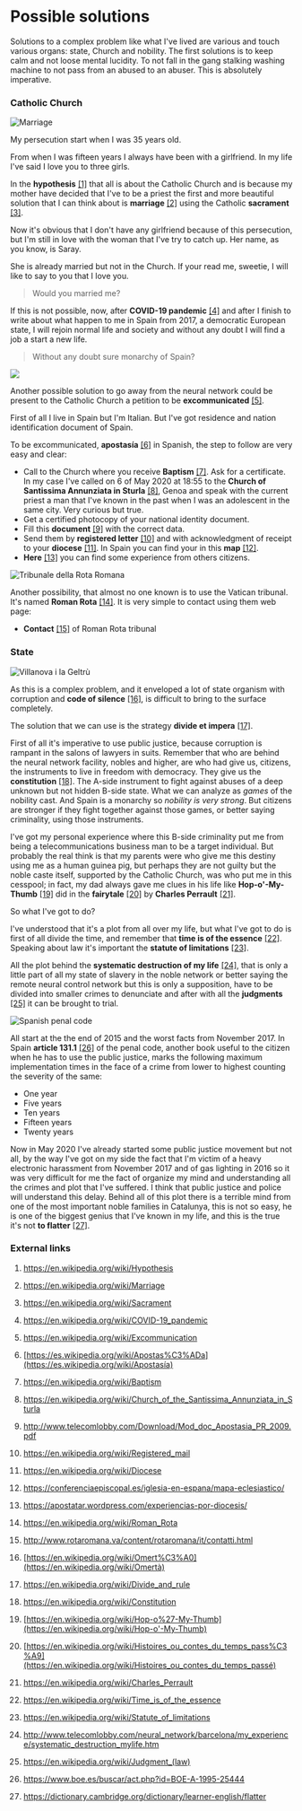 # Possible solutions

Solutions to a complex problem like what I've lived are various and touch various organs: state, Church and nobility. The first solutions is to keep calm and not loose mental lucidity. To not fall in the gang stalking washing machine to not pass from an abused to an abuser. This is absolutely imperative.

### Catholic Church

![Marriage](http://telecomlobby.com/Images/cropped-wedding-in-rome-amanda-and-salvatore.jpg)

My persecution start when I was 35 years old. 

From when I was fifteen years I always have been with a girlfriend. In my life I've said I love you to three girls.

In the **hypothesis** [[1]](https://en.wikipedia.org/wiki/Hypothesis) that all is about the Catholic Church and is because my mother have decided that I've to be a priest the first and more beautiful solution that I can think about is **marriage** [[2]](https://en.wikipedia.org/wiki/Marriage) using the Catholic **sacrament** [[3]](https://en.wikipedia.org/wiki/Sacrament). 

Now it's obvious that I don't have any girlfriend because of this persecution, but I'm still in love with the woman that I've try to catch up. Her name, as you know, is Saray.

She is already married but not in the Church. If your read me, sweetie, I will like to say to you that I love you. 

> Would you married me?

If this is not possible, now, after **COVID-19 pandemic** [[4]](https://en.wikipedia.org/wiki/COVID-19_pandemic) and after I finish to write about what happen to me in Spain from 2017, a democratic European state, I will rejoin normal life and society and without any doubt I will find a job a start a new life. 

> Without any doubt sure monarchy of Spain?

![](http://telecomlobby.com/Images/Threat_of_excommunication_to_thieves_of_books_in_the_library_of_the_university_of_Salamanca_(Spain).jpg)

Another possible solution to go away from the neural network could be present to the Catholic Church a petition to be **excommunicated** [[5]](https://en.wikipedia.org/wiki/Excommunication). 

First of all I live in Spain but I'm Italian. But I've got  residence and nation identification document of Spain. 

To be excommunicated, **apostasía** [[6]](https://es.wikipedia.org/wiki/Apostas%C3%ADa) in Spanish, the step to follow are very easy and clear:

- Call to the Church where you receive **Baptism** [[7]](https://en.wikipedia.org/wiki/Baptism). Ask for a certificate. In my case I've called  on 6 of May 2020 at 18:55 to the **Church of Santissima Annunziata in Sturla** [[8]](https://en.wikipedia.org/wiki/Church_of_the_Santissima_Annunziata_in_Sturla), Genoa and speak with the current priest a man that I've known in the past when I was an adolescent in the same city. Very curious but true.
- Get a certified photocopy of your national identity document.
- Fill this **document** [[9]](http://www.telecomlobby.com/Download/Mod_doc_Apostasia_PR_2009.pdf) with the correct data.
- Send them by **registered letter** [[10]](https://en.wikipedia.org/wiki/Registered_mail) and with acknowledgment of receipt to your **diocese** [[11]](https://en.wikipedia.org/wiki/Diocese). In Spain you can find your in this **map** [[12]](https://conferenciaepiscopal.es/iglesia-en-espana/mapa-eclesiastico/).
- **Here** [[13]](https://apostatar.wordpress.com/experiencias-por-diocesis/) you can find some experience from others citizens. 

![Tribunale della Rota Romana](http://telecomlobby.com/Images/1371457330772.png)

Another possibility, that almost no one known is to use the Vatican tribunal. It's named **Roman Rota** [[14]](https://en.wikipedia.org/wiki/Roman_Rota). It is very simple to contact using them web page:

- **Contact** [[15]](http://www.rotaromana.va/content/rotaromana/it/contatti.html) of Roman Rota tribunal

### State 

![Villanova i la Geltrù](http://telecomlobby.com/Images/H_3213201_20170519164025-kN2C--656x437@LaVanguardia-Web.jpg)

As this is a complex problem, and it enveloped a lot of state organism with corruption and **code of silence** [[16]](https://en.wikipedia.org/wiki/Omert%C3%A0), is difficult to bring to the surface completely. 

The solution that we can use is the strategy **divide et impera** [[17]](https://en.wikipedia.org/wiki/Divide_and_rule).

First of all it's imperative to use public justice, because corruption is rampant in the salons of lawyers in suits. Remember that who are behind the neural network facility, nobles and higher, are who had give us, citizens, the instruments to live in freedom with democracy. They give us the **constitution** [[18]](https://en.wikipedia.org/wiki/Constitution). The A-side instrument to fight against abuses of a deep unknown but not hidden B-side state. What we can analyze as *games* of the nobility cast. And Spain is a monarchy so *nobility is very strong*. But citizens are stronger if they fight together against those games, or better saying criminality, using those instruments.

I've got my personal experience where this B-side criminality put me from being a telecommunications business man to be a target individual. But probably the real think is that my parents were who give me this destiny using me as a human guinea pig, but perhaps they are not guilty but the noble caste itself, supported by the Catholic Church, was who put me in this cesspool; in fact, my dad always gave me clues in his life like **Hop-o'-My-Thumb** [[19]](https://en.wikipedia.org/wiki/Hop-o%27-My-Thumb) did in the **fairytale** [[20]](https://en.wikipedia.org/wiki/Histoires_ou_contes_du_temps_pass%C3%A9) by **Charles Perrault** [[21]](https://en.wikipedia.org/wiki/Charles_Perrault).

So what I've got to do? 

I've understood that it's a plot from all over my life, but what I've got to do is first of all divide the time, and remember that **time is of the essence** [[22]](https://en.wikipedia.org/wiki/Time_is_of_the_essence). Speaking about law it's important the **statute of limitations** [[23]](https://en.wikipedia.org/wiki/Statute_of_limitations).

All the plot behind the **systematic destruction of my life** [[24]](http://www.telecomlobby.com/neural_network/barcelona/my_experience/systematic_destruction_mylife.htm), that is only a little part of all my state of slavery in the noble network or better saying the remote neural control network but this is only a supposition, have to be divided into smaller crimes to denunciate and after with all the **judgments** [[25]](https://en.wikipedia.org/wiki/Judgment_(law)) it can be brought to trial. 

![Spanish penal code](http://telecomlobby.com/Images/M_2oQCd18Ck.jpg)

All start at the the end of 2015 and the worst facts from November 2017. In Spain **article 131.1** [[26]](https://www.boe.es/buscar/act.php?id=BOE-A-1995-25444) of the penal code, another book useful to the citizen when he has to use the public justice, marks the following maximum implementation times in the face of a crime from lower to highest counting the severity of the same:

- One year
- Five years
- Ten years
- Fifteen years
- Twenty years

Now in May 2020 I've already started some public justice movement but not all, by the way I've got on my side the fact that I'm victim of a heavy electronic harassment from November 2017 and of gas lighting in 2016 so it was very difficult for me the fact of organize my mind and understanding all the crimes and plot that I've suffered. I think that public justice and police will  understand this delay. Behind all of this plot there is a terrible mind from one of the most important noble families in Catalunya, this is not so easy, he is one of the biggest genius that I've known in my life, and this is the true it's not **to flatter** [[27]](https://dictionary.cambridge.org/dictionary/learner-english/flatter).



### External links

1. https://en.wikipedia.org/wiki/Hypothesis

2. https://en.wikipedia.org/wiki/Marriage

3. https://en.wikipedia.org/wiki/Sacrament

4. https://en.wikipedia.org/wiki/COVID-19_pandemic

5. https://en.wikipedia.org/wiki/Excommunication

6. [https://es.wikipedia.org/wiki/Apostas%C3%ADa](https://es.wikipedia.org/wiki/Apostasía)

7. https://en.wikipedia.org/wiki/Baptism

8. https://en.wikipedia.org/wiki/Church_of_the_Santissima_Annunziata_in_Sturla

9. http://www.telecomlobby.com/Download/Mod_doc_Apostasia_PR_2009.pdf

10. https://en.wikipedia.org/wiki/Registered_mail

11. https://en.wikipedia.org/wiki/Diocese

12. https://conferenciaepiscopal.es/iglesia-en-espana/mapa-eclesiastico/

13. https://apostatar.wordpress.com/experiencias-por-diocesis/

14. https://en.wikipedia.org/wiki/Roman_Rota

15. http://www.rotaromana.va/content/rotaromana/it/contatti.html

16. [https://en.wikipedia.org/wiki/Omert%C3%A0](https://en.wikipedia.org/wiki/Omertà)

17. https://en.wikipedia.org/wiki/Divide_and_rule

18. https://en.wikipedia.org/wiki/Constitution

19. [https://en.wikipedia.org/wiki/Hop-o%27-My-Thumb](https://en.wikipedia.org/wiki/Hop-o'-My-Thumb)

20. [https://en.wikipedia.org/wiki/Histoires_ou_contes_du_temps_pass%C3%A9](https://en.wikipedia.org/wiki/Histoires_ou_contes_du_temps_passé)

21. https://en.wikipedia.org/wiki/Charles_Perrault

22. https://en.wikipedia.org/wiki/Time_is_of_the_essence

23. https://en.wikipedia.org/wiki/Statute_of_limitations

24. http://www.telecomlobby.com/neural_network/barcelona/my_experience/systematic_destruction_mylife.htm

25. https://en.wikipedia.org/wiki/Judgment_(law)

26. https://www.boe.es/buscar/act.php?id=BOE-A-1995-25444

27. https://dictionary.cambridge.org/dictionary/learner-english/flatter

    

